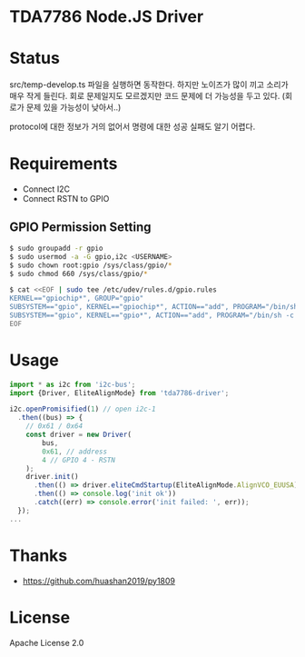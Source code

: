 # TDA7786 Node.JS Driver

# Status

src/temp-develop.ts 파일을 실행하면 동작한다. 하지만 노이즈가 많이 끼고 소리가 매우 작게 들린다. 회로 문제일지도 모르겠지만 코드 문제에 더 가능성을 두고 있다. (회로가 문제 있을 가능성이 낮아서..)

protocol에 대한 정보가 거의 없어서 명령에 대한 성공 실패도 알기 어렵다.

# Requirements

* Connect I2C
* Connect RSTN to GPIO

## GPIO Permission Setting

```bash
$ sudo groupadd -r gpio
$ sudo usermod -a -G gpio,i2c <USERNAME>
$ sudo chown root:gpio /sys/class/gpio/*
$ sudo chmod 660 /sys/class/gpio/*

$ cat <<EOF | sudo tee /etc/udev/rules.d/gpio.rules
KERNEL=="gpiochip*", GROUP="gpio"
SUBSYSTEM=="gpio", KERNEL=="gpiochip*", ACTION=="add", PROGRAM="/bin/sh -c 'chown root:gpio /sys/class/gpio/*; chmod 770 /sys/class/gpio; chmod 220 /sys/class/gpio/export /sys/class/gpio/unexport'"
SUBSYSTEM=="gpio", KERNEL=="gpio*", ACTION=="add", PROGRAM="/bin/sh -c 'chown root:gpio /sys%p/active_low /sys%p/direction /sys%p/edge /sys%p/value ; chmod 660 /sys%p/active_low /sys%p/direction /sys%p/edge /sys%p/value'"
EOF
```

# Usage

```typescript
import * as i2c from 'i2c-bus';
import {Driver, EliteAlignMode} from 'tda7786-driver';

i2c.openPromisified(1) // open i2c-1
  .then((bus) => {
    // 0x61 / 0x64
    const driver = new Driver(
        bus,
        0x61, // address
        4 // GPIO 4 - RSTN
    );
    driver.init()
      .then(() => driver.eliteCmdStartup(EliteAlignMode.AlignVCO_EUUSA))
      .then(() => console.log('init ok'))
      .catch((err) => console.error('init failed: ', err));
  });
...
```

# Thanks

* https://github.com/huashan2019/py1809

# License

Apache License 2.0